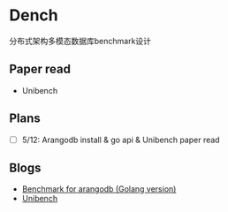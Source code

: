 # Dench

分布式架构多模态数据库benchmark设计

## Paper read

- Unibench

## Plans

- [ ] 5/12: Arangodb install & go api & Unibench paper read

## Blogs

- [Benchmark for arangodb (Golang version)](https://github.com/arangodb/gobench)
- [Unibench](https://github.com/HY-UDBMS/UniBench)
